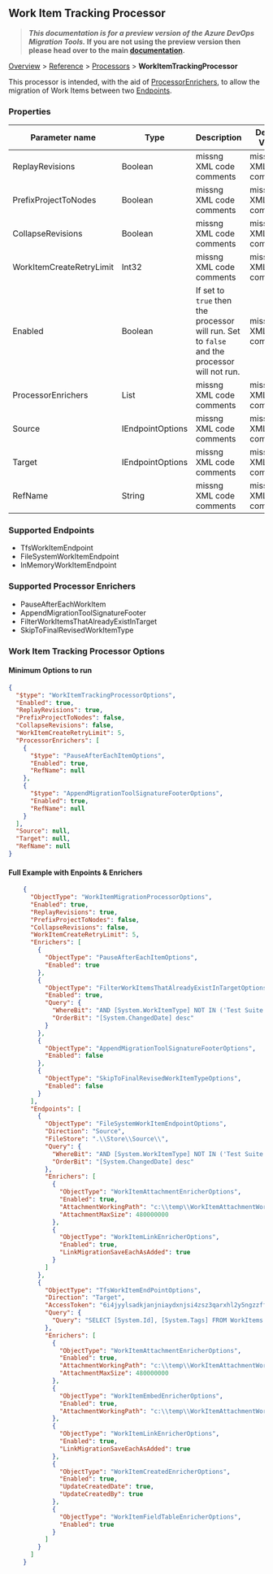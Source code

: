 ## Work Item Tracking Processor


>**_This documentation is for a preview version of the Azure DevOps Migration Tools._ If you are not using the preview version then please head over to the main [documentation](https://nkdagility.github.io/azure-devops-migration-tools).**

[Overview](.././index.md) > [Reference](../index.md) > [Processors](./index.md) > **WorkItemTrackingProcessor**

This processor is intended, with the aid of [ProcessorEnrichers](../ProcessorEnrichers/index.md), to allow the migration of Work Items between two [Endpoints](../Endpoints/index.md).

### Properties

| Parameter name         | Type    | Description                              | Default Value                            |
|------------------------|---------|------------------------------------------|------------------------------------------|
| ReplayRevisions | Boolean | missng XML code comments | missng XML code comments |
| PrefixProjectToNodes | Boolean | missng XML code comments | missng XML code comments |
| CollapseRevisions | Boolean | missng XML code comments | missng XML code comments |
| WorkItemCreateRetryLimit | Int32 | missng XML code comments | missng XML code comments |
| Enabled | Boolean | If set to `true` then the processor will run. Set to `false` and the processor will not run. | missng XML code comments |
| ProcessorEnrichers | List | missng XML code comments | missng XML code comments |
| Source | IEndpointOptions | missng XML code comments | missng XML code comments |
| Target | IEndpointOptions | missng XML code comments | missng XML code comments |
| RefName | String | missng XML code comments | missng XML code comments |


### Supported Endpoints

- TfsWorkItemEndpoint
- FileSystemWorkItemEndpoint
- InMemoryWorkItemEndpoint

### Supported Processor Enrichers

- PauseAfterEachWorkItem
- AppendMigrationToolSignatureFooter
- FilterWorkItemsThatAlreadyExistInTarget
- SkipToFinalRevisedWorkItemType


### Work Item Tracking Processor Options


#### Minimum Options to run

```JSON
{
  "$type": "WorkItemTrackingProcessorOptions",
  "Enabled": true,
  "ReplayRevisions": true,
  "PrefixProjectToNodes": false,
  "CollapseRevisions": false,
  "WorkItemCreateRetryLimit": 5,
  "ProcessorEnrichers": [
    {
      "$type": "PauseAfterEachItemOptions",
      "Enabled": true,
      "RefName": null
    },
    {
      "$type": "AppendMigrationToolSignatureFooterOptions",
      "Enabled": true,
      "RefName": null
    }
  ],
  "Source": null,
  "Target": null,
  "RefName": null
}
```

#### Full Example with Enpoints & Enrichers


```JSON
    {
      "ObjectType": "WorkItemMigrationProcessorOptions",
      "Enabled": true,
      "ReplayRevisions": true,
      "PrefixProjectToNodes": false,
      "CollapseRevisions": false,
      "WorkItemCreateRetryLimit": 5,
      "Enrichers": [
        {
          "ObjectType": "PauseAfterEachItemOptions",
          "Enabled": true
        },
        {
          "ObjectType": "FilterWorkItemsThatAlreadyExistInTargetOptions",
          "Enabled": true,
          "Query": {
            "WhereBit": "AND [System.WorkItemType] NOT IN ('Test Suite', 'Test Plan')",
            "OrderBit": "[System.ChangedDate] desc"
          }
        },
        {
          "ObjectType": "AppendMigrationToolSignatureFooterOptions",
          "Enabled": false
        },
        {
          "ObjectType": "SkipToFinalRevisedWorkItemTypeOptions",
          "Enabled": false
        }
      ],
      "Endpoints": [
        {
          "ObjectType": "FileSystemWorkItemEndpointOptions",
          "Direction": "Source",
          "FileStore": ".\\Store\\Source\\",
          "Query": {
            "WhereBit": "AND [System.WorkItemType] NOT IN ('Test Suite', 'Test Plan')",
            "OrderBit": "[System.ChangedDate] desc"
          },
          "Enrichers": [
            {
              "ObjectType": "WorkItemAttachmentEnricherOptions",
              "Enabled": true,
              "AttachmentWorkingPath": "c:\\temp\\WorkItemAttachmentWorkingFolder\\",
              "AttachmentMaxSize": 480000000
            },
            {
              "ObjectType": "WorkItemLinkEnricherOptions",
              "Enabled": true,
              "LinkMigrationSaveEachAsAdded": true
            }
          ]
        },
        {
          "ObjectType": "TfsWorkItemEndPointOptions",
          "Direction": "Target",
          "AccessToken": "6i4jyylsadkjanjniaydxnjsi4zsz3qarxhl2y5ngzzffiqdostq",
          "Query": {
            "Query": "SELECT [System.Id], [System.Tags] FROM WorkItems WHERE [System.TeamProject] = @TeamProject AND [System.WorkItemType] NOT IN ('Test Suite', 'Test Plan') ORDER BY [System.ChangedDate] desc"
          },
          "Enrichers": [
            {
              "ObjectType": "WorkItemAttachmentEnricherOptions",
              "Enabled": true,
              "AttachmentWorkingPath": "c:\\temp\\WorkItemAttachmentWorkingFolder\\",
              "AttachmentMaxSize": 480000000
            },
            {
              "ObjectType": "WorkItemEmbedEnricherOptions",
              "Enabled": true,
              "AttachmentWorkingPath": "c:\\temp\\WorkItemAttachmentWorkingFolder\\"
            },
            {
              "ObjectType": "WorkItemLinkEnricherOptions",
              "Enabled": true,
              "LinkMigrationSaveEachAsAdded": true
            },
            {
              "ObjectType": "WorkItemCreatedEnricherOptions",
              "Enabled": true,
              "UpdateCreatedDate": true,
              "UpdateCreatedBy": true
            },
            {
              "ObjectType": "WorkItemFieldTableEnricherOptions",
              "Enabled": true
            }
          ]
        }
      ]
    }
```
